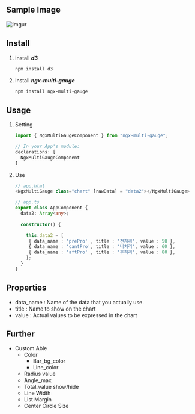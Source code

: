 ## Sample Image

![Imgur](https://i.imgur.com/NPjWN6T.jpg)


## Install
1. install ***d3***
    ```bash
    npm install d3
    ```  
2. install ***ngx-multi-gauge***
    ```bash
    npm install ngx-multi-gauge
    ```
 
## Usage 
1. Setting
    ```typescript
    import { NgxMultiGaugeComponent } from "ngx-multi-gauge";
    
    // In your App's module:
    declarations: [
      NgxMultiGaugeComponent
    ]
    ```
 
2. Use
    ```typescript
    // app.html
    <NgxMultiGauge class="chart" [rawData] = "data2"></NgxMultiGauge>
    ```

    ```typescript
    // app.ts
    export class AppComponent {
      data2: Array<any>;
     
      constructor() {
    
        this.data2 = [
         { data_name : 'prePro' , title : '전처리', value : 50 },
         { data_name : 'cantPro', title : '비처리', value : 60 },
         { data_name : 'aftPro' , title : '후처리', value : 80 },
        ];
      }
    } 
    ```

## Properties
 
+ data_name : Name of the data that you actually use.
+ title     : Name to show on the chart
+ value     : Actual values to be expressed in the chart
 
## Further
 
- Custom Able
  - Color
    - Bar_bg_color
    - Line_color
  - Radius value
  - Angle_max
  - Total_value show/hide
  - Line Width
  - List Margin
  - Center Circle Size

